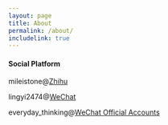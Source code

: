 ```yaml
---
layout: page
title: About
permalink: /about/
includelink: true
---
```


#### Social Platform

mileistone@[Zhihu](https://zhihu.com)

lingyi2474@[WeChat](https://weixin.qq.com/)

everyday_thinking@[WeChat Official Accounts](https://weixin.qq.com/)
